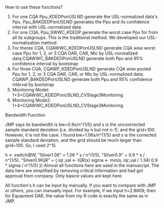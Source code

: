
How to use these functions? 

1) For one CQA Ppu_KDEDPonUSLND generate the USL-normalized data's Ppu. Ppu_BAKDEDPonUSLND generates the Ppu and its confidence interval with USL-normalized data.
2) For one CQA, Ppu_SWWC_KDEDP generate the worst case Ppu for from all its subgroups. This is the traditional method. We developed our USL-normalization method.
3) For theree CQA, CQAWWC_KDEDPonUSLND generate CQA wise worst case Ppu for 1, 2, or 3 CQA DAR, CAR, Mic by USL-normalized data;CQAWWC_BAKDEDPonUSLND generate both Ppu and 95% confidence interval by bootstrap
4) For three CQA, CQAWP_KDEDPonUSLND generate CQA wise pooled Ppu for 1, 2, or 3 CQA DAR, CAR, or Mic by USL-normalized data; CQAWP_BAKDEDPonUSLND generate both Ppu and 95% confidence interval by bootstrap
5) Monitoring Model: 1+3+CQAWWC_KDEDPonUSLND_CVStage3Monitoring
6) Monitoring Mode2: 1+4+CQAWWC_KDEDPonUSLND_CVStage3Monitoring

 Bandwidth Function

JMP says its bandwidth is bw=0.9s/n^{1/5} and s is the uncoorrected sample standard deviation (i.e. divided by n but not n-1), and the grid=100.
However, it is not the case. I found bw=1.06s/n^{1/5} and s is the corrected sample standard deviation, and the grid should be much larger than grid=100. So, I used 2^15.

h <- switch(BW,
                "Silver1.06" = 1.06 * s / n^(1/5),
                "Silver0.9" = 0.9 * s / n^(1/5),
                "Silver0.9IQR" = {
                  iqr_val <- IQR(x)
                  sigma <- min(s, iqr_val / 1.34)
                  0.9 * sigma / n^(1/5)
                })
Almost all functions here are used in the manuscript. The data here are simplified by removing critical information and had got approval from company. Only basice values are  kept here.

All function's h can be input by manually. If you want to compare with JMP or others, you can manually input. For example, if we input h=2.8809, then for Equipment DAR,
the value from my R code is exactly the same as in JMP.


   
